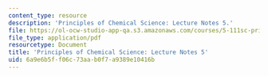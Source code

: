 ```yaml
---
content_type: resource
description: 'Principles of Chemical Science: Lecture Notes 5.'
file: https://ol-ocw-studio-app-qa.s3.amazonaws.com/courses/5-111sc-principles-of-chemical-science-fall-2014/6a9e6b5ff06c73aab0f7a9389e10416b_MIT5_111F14_Lec5.pdf
file_type: application/pdf
resourcetype: Document
title: 'Principles of Chemical Science: Lecture Notes 5'
uid: 6a9e6b5f-f06c-73aa-b0f7-a9389e10416b
---
```

